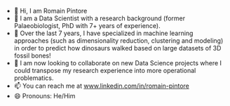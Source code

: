 - 👋 Hi, I am Romain Pintore
- 🦖 I am a Data Scientist with a research background (former Palaeobiologist, PhD with 7+ years of experience).
- 🌱 Over the last 7 years, I have specialized in machine learning approaches (such as dimensionality reduction, clustering and modeling) in order to predict how dinosaurs walked based on large datasets of 3D fossil bones!
- 👀 I am now looking to collaborate on new Data Science projects where I could transpose my research experience into more operational problematics.
- 📫 You can reach me at www.linkedin.com/in/romain-pintore
- 😄 Pronouns: He/Him

<!---
RomainPtre/RomainPtre is a ✨ special ✨ repository because its `README.md` (this file) appears on your GitHub profile.
You can click the Preview link to take a look at your changes.
--->
